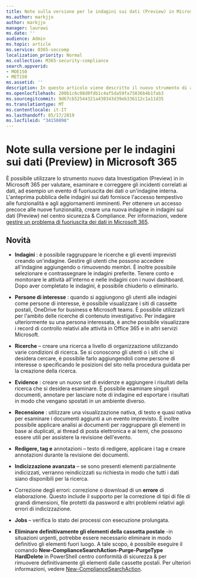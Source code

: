 ```yaml
---
title: Note sulla versione per le indagini sui dati (Preview) in Microsoft 365
ms.author: markjjo
author: markjjo
manager: laurawi
ms.date: ''
audience: Admin
ms.topic: article
ms.service: O365-seccomp
localization_priority: Normal
ms.collection: M365-security-compliance
search.appverid:
- MOE150
- MET150
ms.assetid: ''
description: In questo articolo viene descritto il nuovo strumento di analisi dei dati (Preview) in Microsoft 365.
ms.openlocfilehash: 200b1c6c08d0fdb1c4af5da59fa75836b4b1fab3
ms.sourcegitcommit: 9d67cb52544321a430343d39eb336112c1a11d35
ms.translationtype: MT
ms.contentlocale: it-IT
ms.lasthandoff: 05/17/2019
ms.locfileid: "34150898"
---
```

# <a name="release-notes-for-data-investigations-preview-in-microsoft-365"></a>Note sulla versione per le indagini sui dati (Preview) in Microsoft 365

È possibile utilizzare lo strumento nuovo data Investigation (Preview) in in Microsoft 365 per valutare, esaminare e correggere gli incidenti correlati ai dati, ad esempio un evento di fuoriuscita dei dati o un'indagine interna. L'anteprima pubblica delle indagini sui dati fornisce l'accesso tempestivo alle funzionalità e agli aggiornamenti imminenti. Per ottenere un accesso precoce alle nuove funzionalità, creare una nuova indagine in indagini sui dati (Preview) nel centro sicurezza & Compliance. Per informazioni, vedere [gestire un problema di fuoriuscita dei dati in Microsoft 365](manage-data-spillage-incidents.md).

## <a name="whats-new"></a>Novità 

- **Indagini** : è possibile raggruppare le ricerche e gli eventi imprevisti creando un'indagine. Gestire gli utenti che possono accedere all'indagine aggiungendo o rimuovendo membri.  È inoltre possibile selezionare e contrassegnare le indagini preferite. Tenere conto e monitorare le attività all'interno e nelle indagini con i nuovi dashboard. Dopo aver completato le indagini, è possibile chiuderlo o eliminarlo.

- **Persone di interesse** : quando si aggiungono gli utenti alle indagini come persone di interesse, è possibile visualizzare i siti di cassette postali, OneDrive for business e Microsoft teams. È possibile utilizzarli per l'ambito delle ricerche di contenuto investigativo. Per indagare ulteriormente su una persona interessata, è anche possibile visualizzare i record di controllo relativi alle attività in Office 365 e in altri servizi Microsoft.

- **Ricerche** – creare una ricerca a livello di organizzazione utilizzando varie condizioni di ricerca. Se si conoscono gli utenti o i siti che si desidera cercare, è possibile farlo aggiungendoli come persone di interesse o specificando le posizioni del sito nella procedura guidata per la creazione della ricerca. 

- **Evidence** : creare un nuovo set di evidenze e aggiungere i risultati della ricerca che si desidera esaminare. È possibile esaminare singoli documenti, annotare per lasciare note di indagine ed esportare i risultati in modo che vengano spostati in un ambiente diverso. 

- **Recensione** : utilizzare una visualizzazione nativa, di testo e quasi nativa per esaminare i documenti aggiunti a un evento imprevisto. È inoltre possibile applicare analisi ai documenti per raggruppare gli elementi in base ai duplicati, ai thread di posta elettronica e ai temi, che possono essere utili per assistere la revisione dell'evento. 

- **Redigere, tag e** annotazioni – testo di redigere, applicare i tag e creare annotazioni durante la revisione dei documenti.
  
- **Indicizzazione avanzata** – se sono presenti elementi parzialmente indicizzati, verranno reindicizzati su richiesta in modo che tutti i dati siano disponibili per la ricerca.

- Correzione degli errori: correzione o download di un **errore** di elaborazione. Questo include il supporto per la correzione di tipi di file di grandi dimensioni, file protetti da password e altri problemi relativi agli errori di indicizzazione. 

- **Jobs** – verifica lo stato dei processi con esecuzione prolungata.

- **Eliminare definitivamente gli elementi della cassetta postale** -in situazioni urgenti, potrebbe essere necessario eliminare in modo definitivo gli elementi fuori luogo. A tale scopo, è possibile eseguire il comando **New-ComplianceSearchAction-Purge-PurgeType HardDelete** in PowerShell centro conformità di sicurezza & per rimuovere definitivamente gli elementi dalle cassette postali. Per ulteriori informazioni, vedere [New-ComplianceSearchAction](https://docs.microsoft.com/powershell/module/exchange/policy-and-compliance-content-search/new-compliancesearchaction).
